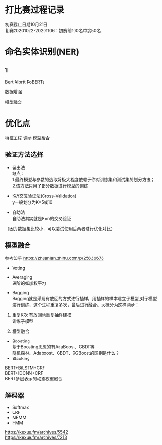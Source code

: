# 打比赛过程记录
初赛截止日期10月21日    
复赛20201022-20201106：初赛前100名中挑50名    

# 命名实体识别(NER)

## 1 

Bert  Albrtt  RoBERTa

数据增强  

模型融合  

# 优化点
特征工程
调参
模型融合

## 验证方法选择
- 留出法  
缺点：  
1.最终模型与参数的选取将极大程度依赖于你对训练集和测试集的划分方法；  
2.该方法只用了部分数据进行模型的训练

- K折交叉验证法(Cross-Validation)  
y一般划分为K=5或10  
- 自助法  
自助法其实就是K=n的交叉验证  

（因为数据集比较小，可以尝试使用后两者进行优化对比）

## 模型融合
参考知乎 https://zhuanlan.zhihu.com/p/25836678  

- Voting  

- Averaging  
进阶的如加权平均

- Bagging  
Bagging就是采用有放回的方式进行抽样，用抽样的样本建立子模型,对子模型进行训练，这个过程重复多次，最后进行融合。大概分为这样两步：
1. 重复K次
有放回地重复抽样建模  
训练子模型  

2. 模型融合

- Boosting  
基于Boosting思想的有AdaBoost、GBDT等  
随机森林、Adaboost、GBDT、XGBoost的区别是什么？  
- Stacking  


BERT+BiLSTM+CRF  
BERT+IDCNN+CRF  
BERT多层表示的动态权重融合  

## 解码器
- Softmax  
- CRF  
- MEMM
- HMM

https://kexue.fm/archives/5542  
https://kexue.fm/archives/7213  

